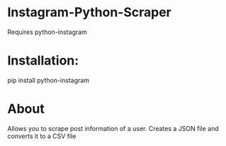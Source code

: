 # Instagram-Python-Scraper

Requires python-instagram

# Installation:
pip install python-instagram

# About
Allows you to scrape post information of a user. Creates a JSON file and converts it to a CSV file
